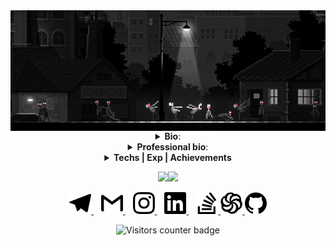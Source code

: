 
<img align="center" src="https://raw.githubusercontent.com/v-excelsior/v-excelsior/main/assets/banner.png" alt="Reacme banner">

<details>
  <summary align="center"><b>Bio</b>:</summary>
  <br>
  <div align="center">
    
|     Key      |           Value             |
|-------------:|:----------------------------|
| Age          |             24              |
| From         |           Ukraine           |
| Profession   |        JS Developer         |


 </div>
</details>

<details>
  <summary align="center"><b>Professional bio</b>:</summary>
  <br>
  <div align="center">
    
🏁`01.02.2020` - started developer way

📄`25.02.2020` - finished first landing page

💚`27.04.2020` - started my first app with Vue

💙`20.07.2020` - started my first app with React

🚀`01.08.2020` - found my first work as Junior JS Developer at [Backendless](https://backendless.com/) 

⏱️`09.10.2020` - created first NPM package

⭐`14.10.2020` - created awesome README.md
    
🐳`12.09.2021` - create first Docker container
  </div>
</details>

<details>
  <summary align="center"><b>Techs | Exp | Achievements</b></summary>
  <br>
  <div align="center" width="70%">
   <img src="https://img.shields.io/badge/javascript%20-%23323330.svg?&style=for-the-badge&logo=javascript&logoColor=%23F7DF1E"/>
   <img src="https://img.shields.io/badge/css3%20-%231572B6.svg?&style=for-the-badge&logo=css3&logoColor=white"/>
   <img src="https://img.shields.io/badge/html5%20-%23E34F26.svg?&style=for-the-badge&logo=html5&logoColor=white"/>
   <img src="https://img.shields.io/badge/react%20-%2320232a.svg?&style=for-the-badge&logo=react&logoColor=%2361DAFB"/>
   <img src="https://img.shields.io/badge/vuejs%20-%2335495e.svg?&style=for-the-badge&logo=vue.js&logoColor=%234FC08D"/>
   <img src="https://img.shields.io/badge/bootstrap%20-%23563D7C.svg?&style=for-the-badge&logo=bootstrap&logoColor=white"/>
   <img src="https://img.shields.io/badge/redux%20-%23593d88.svg?&style=for-the-badge&logo=redux&logoColor=white"/>
   <img src="https://img.shields.io/badge/SASS%20-hotpink.svg?&style=for-the-badge&logo=SASS&logoColor=white"/>
   <img src="https://img.shields.io/badge/webpack%20-%238DD6F9.svg?&style=for-the-badge&logo=webpack&logoColor=black" />
   <img src="https://img.shields.io/badge/git%20-%23F05033.svg?&style=for-the-badge&logo=git&logoColor=white"/>
   <img src="https://img.shields.io/badge/firebase%20-%23039BE5.svg?&style=for-the-badge&logo=firebase"/>
  </div>
  
  <br>
  
  <p align="center"><b>Also</b>: Jest,LESS, Pug, GULP, BEM, Vue eco-system</p>
  
  <br>
  
  <div align="center">
   <img src="https://www.codewars.com/users/Sicely/badges/large"/>
  </div>
  
  <br>
  
  <p align="center"><b>Books</b>: 
   <a href="https://git-scm.com/book/en/v2" aria-label="Book Pro Git Link">Pro Git</a>,
   <a href="https://github.com/egonSchiele/grokking_algorithms" aria-label="Book Grokking Algorithms code examples repo">Grokking Algorithms</a>,
   <a href="https://en.wikipedia.org/wiki/Robert_C._Martin" aria-label="Book Clean code link to autor Wiki">Clean Code</a>,
   <a href="https://javascript.info/" aria-label="Book Learn.JS Link">Learn.JS</a>,
  </p>
  

</details>

<p align="center">
<img height="137px" src="https://github-readme-stats.vercel.app/api?username=v-excelsior&hide_title=true&hide_border=true&show_icons=true&include_all_commits=true&line_height=21&theme=tokyonight" /><img height="137px" src="https://github-readme-stats.vercel.app/api/top-langs/?username=v-excelsior&hide_title=true&hide_border=true&layout=compact&theme=tokyonight"/>
</p>

<p align="center">
 <a href="https://t.me/v_excelsior" target="_blank" aria-label="Dima's Telegram">
  <img src="https://raw.githubusercontent.com/v-excelsior/v-excelsior/36a7ea13a1c938bd7b300d923d9a0bc405565391/assets/telegram.svg" width="35px" alt="Dima's telegram"/>
 </a>
 &nbsp;&nbsp;
 <a href="mailto:vakyla98@gmail.com" target="_blank" aria-label="Dima's mailto">
  <img src="https://raw.githubusercontent.com/v-excelsior/v-excelsior/36a7ea13a1c938bd7b300d923d9a0bc405565391/assets/gmail.svg" width="35px" alt="Dima's mailto"/>
 </a>
 &nbsp;&nbsp;
 <a href="https://www.instagram.com/v_excelsior/" target="_blank" aria-label="Dima's Instagram">
  <img src="https://raw.githubusercontent.com/v-excelsior/v-excelsior/36a7ea13a1c938bd7b300d923d9a0bc405565391/assets/instagram.svg" width="35px" alt="Dima's Instagram"/>
 </a>
 &nbsp;&nbsp;
 <a href="https://www.linkedin.com/in/dmytro-vakuliuk-3971451a6/" target="_blank" aria-label="Dima's LinkedIn">
  <img src="https://raw.githubusercontent.com/v-excelsior/v-excelsior/36a7ea13a1c938bd7b300d923d9a0bc405565391/assets/linkedin.svg" width="35px" alt="Dima's LinkedIn"/>
 </a>
 &nbsp;&nbsp;
 <a href="https://stackoverflow.com/users/13216414/dima-vak/" target="_blank" aria-label="Dima's SO">
  <img src="https://raw.githubusercontent.com/v-excelsior/v-excelsior/36a7ea13a1c938bd7b300d923d9a0bc405565391/assets/stackoverflow.svg" width="35px" alt="Dima's SO"/>
 </a>
  <a href="https://www.codewars.com/users/Sicely" target="_blank" aria-label="Dima's CodeWars">
   <img src="https://raw.githubusercontent.com/v-excelsior/v-excelsior/36a7ea13a1c938bd7b300d923d9a0bc405565391/assets/codewars.svg" width="35px" alt="Dima's CodeWars"/>
  </a>
  </a>
  <a href="https://github.com/v-excelsior" target="_blank" aria-label="Dima's Github">
   <img src="https://raw.githubusercontent.com/v-excelsior/v-excelsior/36a7ea13a1c938bd7b300d923d9a0bc405565391/assets/github.svg" width="35px" alt="Dima's Github"/>
  </a>
  
</p>

<p align="center">
 <img src="https://visitor-badge.glitch.me/badge?page_id=v-excelsior.v-excelsior/" alt="Visitors counter badge">
</p>

